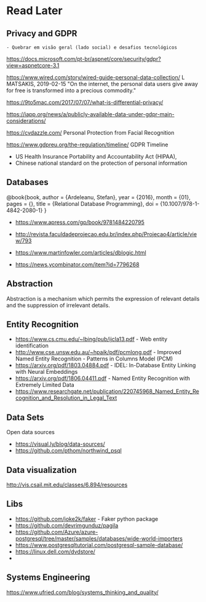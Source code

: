 # Read Later
## Privacy and GDPR

    - Quebrar em visão geral (lado social) e desafios tecnológicos

https://docs.microsoft.com/pt-br/aspnet/core/security/gdpr?view=aspnetcore-3.1

https://www.wired.com/story/wired-guide-personal-data-collection/
L MATSAKIS, 2019-02-15
"On the internet, the personal data users give away for free is transformed into a precious commodity."

https://9to5mac.com/2017/07/07/what-is-differential-privacy/

https://iapp.org/news/a/publicly-available-data-under-gdpr-main-considerations/


https://cvdazzle.com/
Personal Protection from Facial Recognition

https://www.gdpreu.org/the-regulation/timeline/
GDPR Timeline

- US Health Insurance Portability and Accountability Act (HIPAA),
-  Chinese national standard on the protection of personal information

## Databases
@book{book,
author = {Ardeleanu, Stefan},
year = {2016},
month = {01},
pages = {},
title = {Relational Database Programming},
doi = {10.1007/978-1-4842-2080-1}
}
- https://www.apress.com/gp/book/9781484220795

- http://revista.faculdadeprojecao.edu.br/index.php/Projecao4/article/view/793

- https://www.martinfowler.com/articles/dblogic.html

- https://news.ycombinator.com/item?id=7796268


## Abstraction
Abstraction is a mechanism which permits the expression of relevant details and the suppression of irrelevant details.


## Entity Recognition
- https://www.cs.cmu.edu/~lbing/pub/ijcla13.pdf - Web entity identification
- http://www.cse.unsw.edu.au/~hpaik/pdf/pcmlong.pdf - Improved Named Entity Recognition - Patterns in Columns
Model (PCM)
- https://arxiv.org/pdf/1803.04884.pdf - IDEL: In-Database Entity Linking with Neural Embeddings
- https://arxiv.org/pdf/1806.04411.pdf - Named Entity Recognition with Extremely Limited Data
- https://www.researchgate.net/publication/220745968_Named_Entity_Recognition_and_Resolution_in_Legal_Text

## Data Sets
Open data sources
- https://visual.ly/blog/data-sources/
- https://github.com/pthom/northwind_psql

## Data visualization
http://vis.csail.mit.edu/classes/6.894/resources

## Libs
- https://github.com/joke2k/faker - Faker python package
- https://github.com/devrimgunduz/pagila
- https://github.com/Azure/azure-postgresql/tree/master/samples/databases/wide-world-importers
- https://www.postgresqltutorial.com/postgresql-sample-database/
- https://linux.dell.com/dvdstore/
- 

## Systems Engineering
https://www.ufried.com/blog/systems_thinking_and_quality/